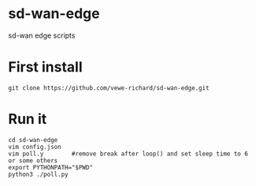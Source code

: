 # sd-wan-edge
sd-wan edge scripts


# First install
```
git clone https://github.com/vewe-richard/sd-wan-edge.git
```


# Run it
```
cd sd-wan-edge
vim config.json
vim poll.y        #remove break after loop() and set sleep time to 6 or some others
export PYTHONPATH="$PWD"
python3 ./poll.py
```

